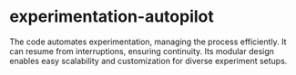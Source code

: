# experimentation-autopilot
The code automates experimentation, managing the process efficiently. It can resume from interruptions, ensuring continuity. Its modular design enables easy scalability and customization for diverse experiment setups.
